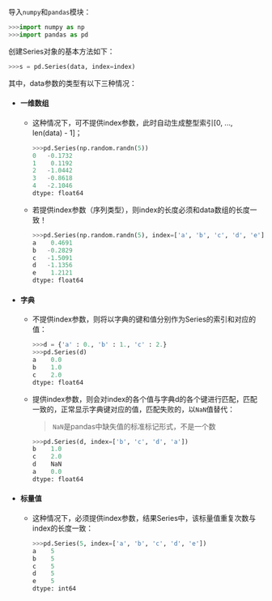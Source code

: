 导入`numpy`和`pandas`模块：

```py
>>>import numpy as np
>>>import pandas as pd
```

创建Series对象的基本方法如下：

```py
>>>s = pd.Series(data, index=index)
```

其中，data参数的类型有以下三种情况：

* #### 一维数组

  * 这种情况下，可不提供index参数，此时自动生成整型索引\[0, ..., len\(data\) - 1\]；

    ```py
    >>>pd.Series(np.random.randn(5))
    0   -0.1732
    1    0.1192
    2   -1.0442
    3   -0.8618
    4   -2.1046
    dtype: float64
    ```

  * 若提供index参数（序列类型），则index的长度必须和data数组的长度一致！

    ```py
    >>>pd.Series(np.random.randn(5), index=['a', 'b', 'c', 'd', 'e'])
    a    0.4691
    b   -0.2829
    c   -1.5091
    d   -1.1356
    e    1.2121
    dtype: float64
    ```
* #### 字典

  * 不提供index参数，则将以字典的键和值分别作为Series的索引和对应的值：

    ```py
    >>>d = {'a' : 0., 'b' : 1., 'c' : 2.}
    >>>pd.Series(d)
    a    0.0
    b    1.0
    c    2.0
    dtype: float64
    ```

  * 提供index参数，则会对index的各个值与字典d的各个键进行匹配，匹配一致的，正常显示字典键对应的值，匹配失败的，以`NaN`值替代：

    > `NaN`是pandas中缺失值的标准标记形式，不是一个数

    ```py
    >>>pd.Series(d, index=['b', 'c', 'd', 'a'])
    b    1.0
    c    2.0
    d    NaN
    a    0.0
    dtype: float64
    ```
* #### 标量值

  * 这种情况下，必须提供index参数，结果Series中，该标量值重复次数与index的长度一致：

    ```py
    >>>pd.Series(5, index=['a', 'b', 'c', 'd', 'e'])
    a    5
    b    5
    c    5
    d    5
    e    5
    dtype: int64
    ```



